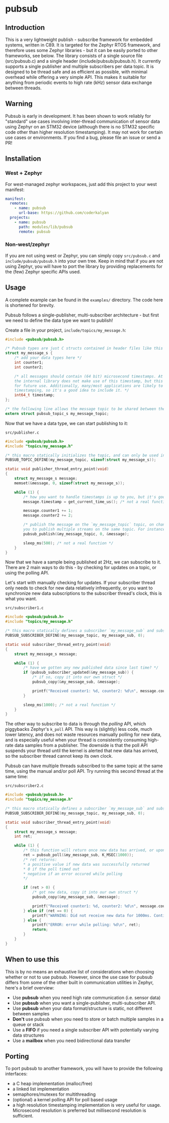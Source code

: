 # pubsub

## Introduction
This is a very lightweight publish - subscribe framework for embedded systems, written in C89. It is targeted for the Zephyr RTOS framework, and therefore uses some Zephyr libraries - but it can be easily ported to other frameworks, see below. The library consists of a single source file (src/pubsub.c) and a single header (include/pubsub/pubsub.h). It currently supports a single publisher and multiple subscribers per data topic. It is designed to be thread safe and as efficient as possible, with minimal overhead while offering a very simple API. This makes it suitable for anything from periodic events to high rate (kHz) sensor data exchange between threads.

## Warning
Pubsub is early in development. It has been shown to work reliably for "standard" use cases involving inter-thread communication of sensor data using Zephyr on an STM32 device (although there is no STM32 specific code other than higher resolution timestamping). It may not work for certain use cases or environments. If you find a bug, please file an issue or send a PR!

## Installation
### West + Zephyr
For west-managed zephyr workspaces, just add this project to your west manifest:
```yaml
manifest:
  remotes:
    - name: pubsub
      url-base: https://github.com/coderkalyan
  projects:
    - name: pubsub
      path: modules/lib/pubsub
      remote: pubsub
```

### Non-west/zephyr
If you are not using west or Zephyr, you can simply copy `src/pubsub.c` and `include/pubsub/pubsub.h` into your own tree. Keep in mind that if you are not using Zephyr, you will have to port the library by providing replacements for the (few) Zephyr specific APIs used.

## Usage
A complete example can be found in the `examples/` directory. The code here is shortened for brevity.

Pubsub follows a single-publisher, multi-subscriber architecture - but first we need to define the data type we want to publish!

Create a file in your project, `include/topics/my_message.h`:
```c
#include <pubsub/pubsub.h>

/* Pubsub types are just C structs contained in header files like this one. */
struct my_message_s {
	/* add your data types here */
	int counter1;
	int counter2;

	/* all messages should contain (64 bit) microsecond timestamps. At time of writing,
	the internal library does not make use of this timestamp, but this field is reserved
	for future use. Additionally, many/most applications are likely to benefit from message
	timestamping, so it's a good idea to include it. */
	int64_t timestamp;
};

/* the following line allows the message topic to be shared between the publisher and subscriber(s). */
extern struct pubsub_topic_s my_message_topic;
```

Now that we have a data type, we can start publishing to it:

`src/publisher.c`
```c
#include <pubsub/pubsub.h>
#include "topics/my_message.h"

/* this macro statically initializes the topic, and can only be used in a single file (per topic) */
PUBSUB_TOPIC_DEFINE(my_message_topic, sizeof(struct my_message_s));

static void publisher_thread_entry_point(void)
{
	struct my_message_s message;
	memset(&message, 0, sizeof(struct my_message_s));

	while (1) {
		/* how you want to handle timestamps is up to you, but it's good practice to populate it with something, even if it isn't accurate down to the microsecond */
		message.timestamp = get_current_time_us(); /* not a real function */

		message.counter1 += 1;
		message.counter2 += 2;

		/* publish the message on the `my_message_topic` topic, on channel 0. Channels allow
		you to publish multiple streams on the same topic. For instance, you might have a temperature sample topic, and want to publish independent samples from 2 separate temperature sensors. If you only plan to publish to a single channel, use channel 0. */
		pubsub_publish(&my_message_topic, 0, &message);

		sleep_ms(500); /* not a real function */
	}
}
```

Now that we have a sample being published at 2Hz, we can subscribe to it. There are 2 main ways to do this - by checking for updates on a topic, or using the polling API.

Let's start with manually checking for updates. If your subscriber thread only needs to check for new data relatively infrequently, or you want to synchronize new data subscriptions to the subscriber thread's clock, this is what you want.

`src/subscriber1.c`
```c
#include <pubsub/pubsub.h>
#include "topics/my_message.h"

/* this macro statically defines a subscriber `my_message_sub` and subscribes it to `my_message_topic` on channel 0. */
PUBSUB_SUBSCRIBER_DEFINE(my_message_topic, my_message_sub, 0);

static void subscriber_thread_entry_point(void)
{
	struct my_message_s message;

	while (1) {
		/* have we gotten any new published data since last time? */
		if (pubsub_subscriber_updated(&my_message_sub)) {
			/* if so, copy it into our own struct */
			pubsub_copy(&my_message_sub, &message);

			printf("Received counter1: %d, counter2: %d\n", message.counter1, message.counter2);
		}

		sleep_ms(1000); /* not a real function */
	}
}
```

The other way to subscribe to data is through the *polling* API, which piggybacks Zephyr's `k_poll` API. This way is (slightly) less code, much lower latency, and does not waste resources manually polling for new data, and is especially useful when your thread is consistently consuming high-rate data samples from a publisher. The downside is that the poll API suspends your thread until the kernel is alerted that new data has arrived, so the subscriber thread cannot keep its own clock.

Pubsub can have multiple threads subscribed to the same topic at the same time, using the manual and/or poll API. Try running this second thread at the same time:

`src/subscriber2.c`
```c
#include <pubsub/pubsub.h>
#include "topics/my_message.h"

/* this macro statically defines a subscriber `my_message_sub` and subscribes it to `my_message_topic` on channel 0. */
PUBSUB_SUBSCRIBER_DEFINE(my_message_topic, my_message_sub, 0);

static void subscriber_thread_entry_point(void)
{
	struct my_message_s message;
	int ret;

	while (1) {
		/* this function will return once new data has arrived, or upon timeout (1000ms in this case). */
		ret = pubsub_poll(&my_message_sub, K_MSEC(1000));
		/* ret returns:
		* a positive value if new data was successfully returned
		* 0 if the poll timed out
		* negative if an error occured while polling
		*/

		if (ret > 0) {
			/* got new data, copy it into our own struct */
			pubsub_copy(&my_message_sub, &message);

			printf("Received counter1: %d, counter2: %d\n", message.counter1, message.counter2);
		} else if (ret == 0) {
			printf("WARNING: Did not receive new data for 1000ms. Continuing poll.\n");
		} else {
			printf("ERROR: error while polling: %d\n", ret);
			return;
		}
	}
}
```

## When to use this
This is by no means an exhaustive list of considerations when choosing whether or not to use pubsub. However, since the use case for pubsub differs from some of the other built in communication utilities in Zephyr, here's a brief overview:
* Use **pubsub** when you need high rate communication (i.e. sensor data)
* Use **pubsub** when you want a single-publisher, multi-subscriber API.
* Use **pubsub** when your data format/structure is static, not different between samples
* **Don't** use pubsub when you need to store or batch multiple samples in a queue or stack
* Use a **FIFO** if you need a single subscriber API with potentially varying data structures
* Use a **mailbox** when you need bidirectional data transfer

## Porting
To port pubsub to another framework, you will have to provide the following interfaces:
* a C heap implementation (malloc/free)
* a linked list implementation
* semaphores/mutexes for multithreading
* (optional) a kernel polling API for poll based usage
* a high resolution timestamping implementation is very useful for usage. Microsecond resolution is preferred but millisecond resolution is sufficient.
